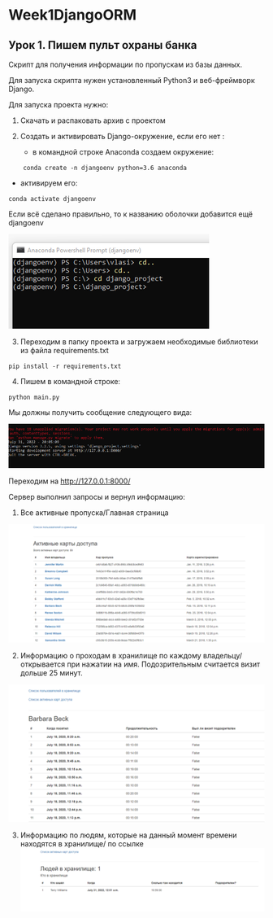 # Week1DjangoORM
## Урок 1. Пишем пульт охраны банка
Скрипт для получения информации по пропускам из базы данных.

Для запуска скрипта нужен установленный Python3 и веб-фреймворк Django.

Для запуска проекта нужно:
 1. Скачать и распаковать архив с проектом

 2. Создать и активировать Django-окружение, если его нет :
     - в командной строке Anaconda создаем окружение:
```
    conda create -n djangoenv python=3.6 anaconda 
```
   - активируем его:
 ```
 conda activate djangoenv
 ```
 Если всё сделано правильно, то к названию оболочки добавится ещё djangoenv
 
 ![Создали и активировали окружение](https://github.com/atskayasatana/Images/blob/20dde0a58f69e6d5643b004ccf2d15d388d401c4/%D0%BF%D0%B5%D1%80%D0%B5%D1%85%D0%BE%D0%B4%20%D0%B2%20%D0%BF%D0%B0%D0%BF%D0%BA%D1%83%20%D0%BF%D1%80%D0%BE%D0%B5%D0%BA%D1%82%D0%B0.png "Активировали окружение")
 
3. Переходим в папку проекта и загружаем необходимые библиотеки из файла requirements.txt 
```
pip install -r requirements.txt

```

 4. Пишем в командной строке: 
```
python main.py

```

Мы должны получить сообщение следующего вида:

 ![Сервер](https://github.com/atskayasatana/Images/blob/main/%D1%81%D0%B5%D1%80%D0%B2%D0%B5%D1%80.png "Активировали окружение")

Переходим на http://127.0.0.1:8000/

Сервер выполнил запросы и вернул информацию:
1. Все активные пропуска/Главная страница

 ![Главная](https://github.com/atskayasatana/Images/blob/main/%D0%B3%D0%BB%D0%B0%D0%B2%D0%BD%D0%B0%D1%8F%20%D1%81%D1%82%D1%80%D0%B0%D0%BD%D0%B8%D1%86%D0%B0.png)

2. Информацию о проходам в хранилище по каждому владельцу/открывается при нажатии на имя. Подозрительным считается визит дольше 25 минут.

![Владелец](https://github.com/atskayasatana/Images/blob/97f1cf121b643d7a9c438441de2e3ca891573b33/%D0%92%D0%B8%D0%B7%D0%B8%D1%82%D1%8B%20%D0%BF%D0%BE%D0%BB%D1%8C%D0%B7%D0%BE%D0%B2%D0%B0%D1%82%D0%B5%D0%BB%D1%8F.png)

3. Информацию по людям, которые на данный момент времени находятся в хранилище/ по ссылке 
![В хранилище](https://github.com/atskayasatana/Images/blob/97f1cf121b643d7a9c438441de2e3ca891573b33/%D0%A1%D0%B5%D0%B9%D1%87%D0%B0%D1%81%20%D0%B2%20%D1%85%D1%80%D0%B0%D0%BD%D0%B8%D0%BB%D0%B8%D1%89%D0%B5.png)
